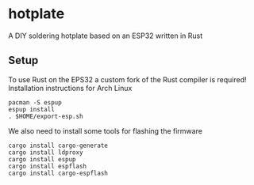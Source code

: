# hotplate
A DIY soldering hotplate based on an ESP32 written in Rust

## Setup
To use Rust on the EPS32 a custom fork of the Rust compiler is required!
Installation instructions for Arch Linux
```
pacman -S espup
espup install
. $HOME/export-esp.sh
```

We also need to install some tools for flashing the firmware
```
cargo install cargo-generate
cargo install ldproxy
cargo install espup
cargo install espflash
cargo install cargo-espflash
```
